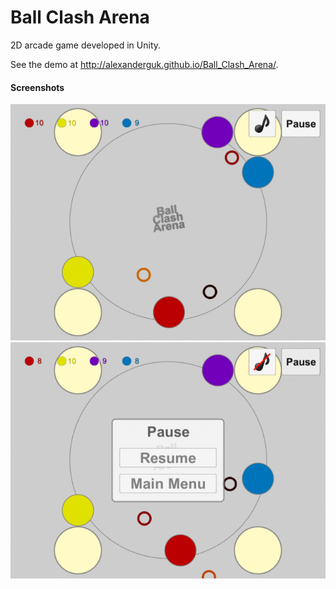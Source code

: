 Ball Clash Arena
========

2D arcade game developed in Unity.

See the demo at http://alexanderguk.github.io/Ball_Clash_Arena/.

#### Screenshots
<p align="center">
  <img src="https://raw.githubusercontent.com/alexanderguk/Ball_Clash_Arena/master/Screenshots/screen01.png"/>
  <img src="https://raw.githubusercontent.com/alexanderguk/Ball_Clash_Arena/master/Screenshots/screen02.png"/>
</p>
